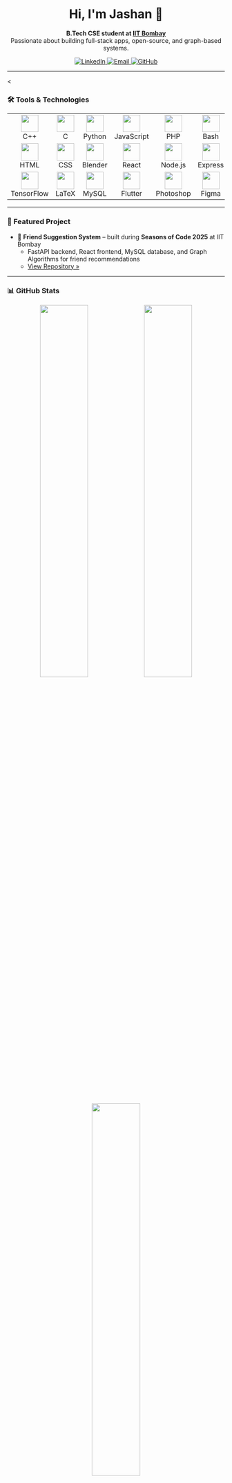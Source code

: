 <h1 align="center">Hi, I'm Jashan 👋</h1>

<p align="center">
  <strong>B.Tech CSE student at <a href="https://www.iitb.ac.in/" target="_blank">IIT Bombay</a></strong><br>
  Passionate about building full-stack apps, open-source, and graph-based systems.
</p>

<p align="center">
  <a href="https://www.linkedin.com/in/jashansings" target="_blank">
    <img src="https://img.shields.io/badge/LinkedIn-blue?logo=linkedin&style=for-the-badge" alt="LinkedIn"/>
  </a>
  <a href="mailto:jashaniitb@gmail.com" target="_blank">
    <img src="https://img.shields.io/badge/Email-D14836?style=for-the-badge&logo=gmail&logoColor=white" alt="Email"/>
  </a>
  <a href="https://github.com/jashansings" target="_blank">
    <img src="https://img.shields.io/badge/GitHub-181717?style=for-the-badge&logo=github&logoColor=white" alt="GitHub"/>
  </a>
</p>

---

<<h3>🛠️ Tools & Technologies</h3>

<table>
  <tr>
    <td align="center"><img src="https://cdn.jsdelivr.net/gh/devicons/devicon/icons/cplusplus/cplusplus-original.svg" width="40"/><br>C++</td>
    <td align="center"><img src="https://cdn.jsdelivr.net/gh/devicons/devicon/icons/c/c-original.svg" width="40"/><br>C</td>
    <td align="center"><img src="https://cdn.jsdelivr.net/gh/devicons/devicon/icons/python/python-original.svg" width="40"/><br>Python</td>
    <td align="center"><img src="https://cdn.jsdelivr.net/gh/devicons/devicon/icons/javascript/javascript-original.svg" width="40"/><br>JavaScript</td>
    <td align="center"><img src="https://cdn.jsdelivr.net/gh/devicons/devicon/icons/php/php-original.svg" width="40"/><br>PHP</td>
    <td align="center"><img src="https://cdn.jsdelivr.net/gh/devicons/devicon/icons/bash/bash-original.svg" width="40"/><br>Bash</td>
    <td align="center"><img src="https://cdn.simpleicons.org/ableton/000000" width="40"/><br>Ableton</td>
  </tr>
  <tr>
    <td align="center"><img src="https://cdn.jsdelivr.net/gh/devicons/devicon/icons/html5/html5-original.svg" width="40"/><br>HTML</td>
    <td align="center"><img src="https://cdn.jsdelivr.net/gh/devicons/devicon/icons/css3/css3-original.svg" width="40"/><br>CSS</td>
    <td align="center"><img src="https://cdn.jsdelivr.net/gh/devicons/devicon/icons/blender/blender-original.svg" width="40"/><br>Blender</td>
    <td align="center"><img src="https://cdn.jsdelivr.net/gh/devicons/devicon/icons/react/react-original.svg" width="40"/><br>React</td>
    <td align="center"><img src="https://cdn.jsdelivr.net/gh/devicons/devicon/icons/nodejs/nodejs-original.svg" width="40"/><br>Node.js</td>
    <td align="center"><img src="https://cdn.jsdelivr.net/gh/devicons/devicon/icons/express/express-original.svg" width="40"/><br>Express</td>
    <td align="center"><img src="https://cdn.jsdelivr.net/gh/devicons/devicon/icons/mongodb/mongodb-original.svg" width="40"/><br>MongoDB</td>
  </tr>
  <tr>
    <td align="center"><img src="https://cdn.jsdelivr.net/gh/devicons/devicon/icons/tensorflow/tensorflow-original.svg" width="40"/><br>TensorFlow</td>
    <td align="center"><img src="https://cdn.jsdelivr.net/gh/devicons/devicon/icons/latex/latex-original.svg" width="40"/><br>LaTeX</td>
    <td align="center"><img src="https://cdn.jsdelivr.net/gh/devicons/devicon/icons/mysql/mysql-original.svg" width="40"/><br>MySQL</td>
    <td align="center"><img src="https://cdn.jsdelivr.net/gh/devicons/devicon/icons/flutter/flutter-original.svg" width="40"/><br>Flutter</td>
    <td align="center"><img src="https://cdn.jsdelivr.net/gh/devicons/devicon/icons/photoshop/photoshop-plain.svg" width="40"/><br>Photoshop</td>
    <td align="center"><img src="https://cdn.jsdelivr.net/gh/devicons/devicon/icons/figma/figma-original.svg" width="40"/><br>Figma</td>
    <td align="center"><img src="https://cdn.jsdelivr.net/gh/devicons/devicon/icons/vscode/vscode-original.svg" width="40"/><br>VS Code</td>
  </tr>
</table>


---

### 🚀 Featured Project

- 🔗 **Friend Suggestion System** – built during **Seasons of Code 2025** at IIT Bombay
  - FastAPI backend, React frontend, MySQL database, and Graph Algorithms for friend recommendations
  - [View Repository »](https://github.com/jashansings/friend-suggestion-system)

---

### 📊 GitHub Stats

<p align="center">
  <img src="https://github-readme-stats.vercel.app/api?username=jashansings&show_icons=true&theme=github_dark&hide_border=true" width="47%" />
  <img src="https://github-readme-streak-stats.herokuapp.com/?user=jashansings&theme=github-dark&hide_border=true" width="47%" />
</p>

<p align="center">
  <img src="https://github-readme-stats.vercel.app/api/top-langs/?username=jashansings&layout=compact&theme=github_dark&hide_border=true" width="47%" />
</p>

---

### 📍 Currently Exploring
- Graph-based systems
- Real-time web apps with FastAPI + React
- NLP + AI integrations in full-stack projects

---

### 🙌 Connect With Me

- 🌐 [LinkedIn](https://www.linkedin.com/in/jashansings)
- 📬 Email: jashaniitb@gmail.com

---

> ⚡ *"Striving to turn real-life problems into technical solutions with creativity, logic, and clean code."*
